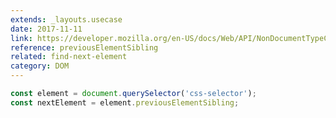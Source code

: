 ```yaml
---
extends: _layouts.usecase
date: 2017-11-11
link: https://developer.mozilla.org/en-US/docs/Web/API/NonDocumentTypeChildNode/previousElementSibling
reference: previousElementSibling
related: find-next-element
category: DOM
---
```



```javascript
const element = document.querySelector('css-selector');
const nextElement = element.previousElementSibling;
```

